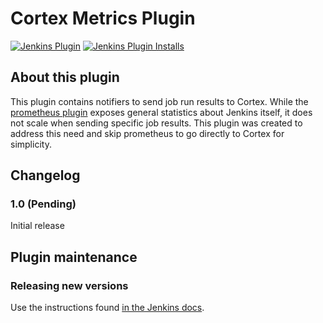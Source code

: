 # Cortex Metrics Plugin

[![Jenkins Plugin](https://img.shields.io/jenkins/plugin/v/cortex-metrics.svg)](https://plugins.jenkins.io/cortex-metrics)
[![Jenkins Plugin Installs](https://img.shields.io/jenkins/plugin/i/cortex-metrics.svg?color=blue)](https://plugins.jenkins.io/cortex-metrics)

## About this plugin

This plugin contains notifiers to send job run results to Cortex. While the
[prometheus plugin](https://github.com/jenkinsci/prometheus-plugin) exposes general
statistics about Jenkins itself, it does not scale when sending specific job results.
This plugin was created to address this need and skip prometheus to go directly to
Cortex for simplicity.

## Changelog

### 1.0 (Pending)

Initial release


## Plugin maintenance

### Releasing new versions

Use the instructions found [in the Jenkins docs](https://www.jenkins.io/doc/developer/publishing/releasing/).
